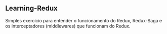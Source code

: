 ## Learning-Redux

Simples exercício para entender o funcionamento do Redux, Redux-Saga e os interceptadores (middlewares) que funcionam do Redux.